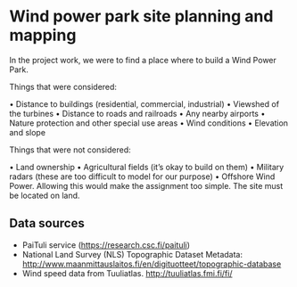 # Wind power park site planning and mapping

In the project work, we were to find a place where to build a Wind Power Park. 

Things that were considered:

•	Distance to buildings (residential, commercial, industrial)
•	Viewshed of the turbines
•	Distance to roads and railroads
•	Any nearby airports
•	Nature protection and other special use areas
•	Wind conditions
•	Elevation and slope

Things that were  not considered:

•	Land ownership
•	Agricultural fields (it’s okay to build on them)
•	Military radars (these are too difficult to model for our purpose)
•	Offshore Wind Power. Allowing this would make the assignment too simple. The site must be located on land.

## Data sources

- PaiTuli service (https://research.csc.fi/paituli)
- National Land Survey (NLS) Topographic Dataset 
Metadata: http://www.maanmittauslaitos.fi/en/digituotteet/topographic-database 
- Wind speed data from Tuuliatlas. http://tuuliatlas.fmi.fi/fi/
